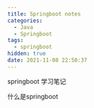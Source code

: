 ```yaml
---
title: Springboot notes
categories:
  - Java
  - Springboot
tags:
  - springboot
hidden: true
date: 2021-11-08 22:50:37
---
```


springboot 学习笔记

<!-- more -->

什么是springboot
